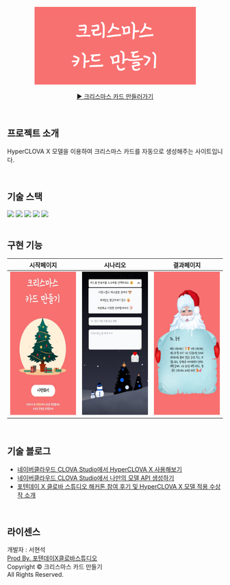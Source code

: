 <p align="center">
  <img src="./public/img/thumbnail.png">
</p>
<p align="center">
  <a href="https://xmas.swygbro.com"> ▶️ 크리스마스 카드 만들러가기 </a>
</p>
<br/>

## 프로젝트 소개

<p align="justify">
HyperCLOVA X 모델을 이용하여 크리스마스 카드를 자동으로 생성해주는 사이트입니다.
</p>

<br/>

## 기술 스택

<div align=left>
  <img src="https://img.shields.io/badge/nextjs v13-000000?style=for-the-badge&logo=Next.js&logoColor=white">
  <img src="https://img.shields.io/badge/react v18-61DAFB?style=for-the-badge&logo=React&logoColor=white">
  <img src="https://img.shields.io/badge/typescript-3178C6?style=for-the-badge&logo=TypeScript&logoColor=white">
  <img src="https://img.shields.io/badge/Tailwind CSS-06B6D4?style=for-the-badge&logo=Tailwind CSS&logoColor=white">
  <img src="https://img.shields.io/badge/python v11-3776AB?style=for-the-badge&logo=python&logoColor=white">
</div>
<br/>

## 구현 기능

| 시작페이지                     | 시나리오                       | 결과페이지                     |
| ------------------------------ | ------------------------------ | ------------------------------ |
| ![시작](/public/img/page1.png) | ![중간](/public/img/page2.png) | ![결과](/public/img/page3.png) |

<br/>

## 기술 블로그

- [네이버클라우드 CLOVA Studio에서 HyperCLOVA X 사용해보기](https://chucoding.tistory.com/131)
- [네이버클라우드 CLOVA Studio에서 나만의 모델 API 생성하기](https://chucoding.tistory.com/132)
- [포텐데이 X 클로바 스튜디오 해커톤 참여 후기 및 HyperCLOVA X 모델 적용 수상작 소개](https://chucoding.tistory.com/133)

<br/>

## 라이센스

<p>개발자 : 서현석<br/>
<a href="https://bside.notion.site/X-bb5e6ea7b4b049d6849e31e9e30a7ee2" target="_blank">Prod By. 포텐데이X클로바스튜디오</a><br/>
Copyright &copy; 크리스마스 카드 만들기<br/>All Rights Reserved.</p>
